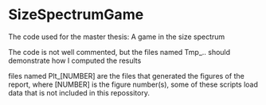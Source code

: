 # SizeSpectrumGame
The code used for the master thesis: A game in the size spectrum

The code is not well commented, but the files named Tmp_.. should demonstrate how I computed the results

files named Plt_[NUMBER] are the files that generated the figures of the report, where [NUMBER] is the figure number(s), some of these scripts load data that is not included in this repossitory.
